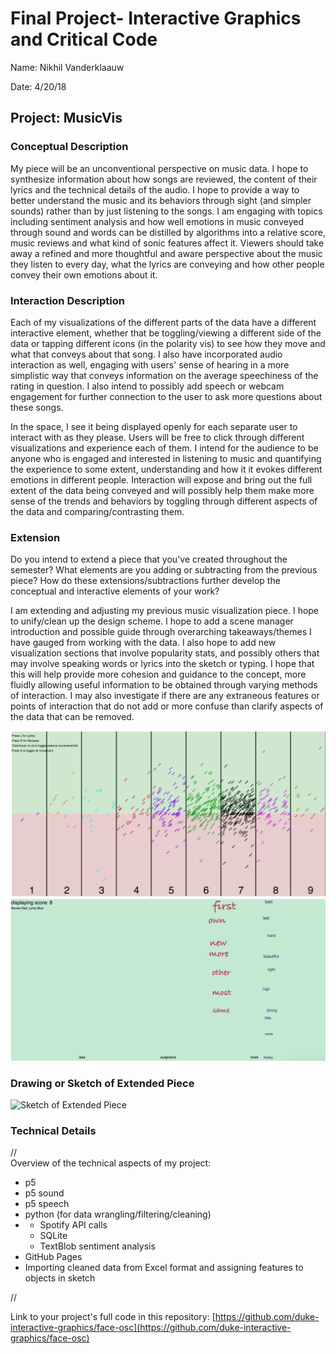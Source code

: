 # Final Project- Interactive Graphics and Critical Code

Name:  Nikhil Vanderklaauw

Date:  4/20/18

## Project: MusicVis

### Conceptual Description

My piece will be an unconventional perspective on music data. I hope to synthesize information about how songs are reviewed, the content of their lyrics and the technical details of the audio. I hope to provide a way to better understand the music and its behaviors through sight (and simpler sounds) rather than by just listening to the songs. I am engaging with topics including sentiment analysis and how well emotions in music conveyed through sound and words can be distilled by algorithms into a relative score, music reviews and what kind of sonic features affect it. Viewers should take away a refined and more thoughtful and aware perspective about the music they listen to every day, what the lyrics are conveying and how other people convey their own emotions about it.

### Interaction Description

Each of my visualizations of the different parts of the data have a different interactive element, whether that be toggling/viewing a different side of the data or tapping different icons (in the polarity vis) to see how they move and what that conveys about that song. I also have incorporated audio interaction as well, engaging with users' sense of hearing in a more simplistic way that conveys information on the average speechiness of the rating in question. I also intend to possibly add speech or webcam engagement for further connection to the user to ask more questions about these songs.

In the space, I see it being displayed openly for each separate user to interact with as they please. Users will be free to click through different visualizations and experience each of them. I intend for the audience to be anyone who is engaged and interested in listening to music and quantifying the experience to some extent, understanding and how it it evokes different emotions in different people. Interaction will expose and bring out the full extent of the data being conveyed and will possibly help them make more sense of the trends and behaviors by toggling through different aspects of the data and comparing/contrasting them.

### Extension 

Do you intend to extend a piece that you've created throughout the semester? What elements are you adding or subtracting from the previous piece? How do these extensions/subtractions further develop the conceptual and interactive elements of your work?

I am extending and adjusting my previous music visualization piece. I hope to unify/clean up the design scheme. I hope to add a scene manager introduction and possible guide through overarching takeaways/themes I have gauged from working with the data. I also hope to add new visualization sections that involve popularity stats, and possibly others that may involve speaking words or lyrics into the sketch or typing. I hope that this will help provide more cohesion and guidance to the concept, more fluidly allowing useful information to be obtained through varying methods of interaction. I may also investigate if there are any extraneous features or points of interaction that do not add or more confuse than clarify aspects of the data that can be removed.

![emotionalpolarity](/images/emotionalpolarity.png)![subjectivity](/images/subjectivity.png)

### Drawing or Sketch of Extended Piece

![Sketch of Extended Piece](extended_piece.png)

### Technical Details
//   
Overview of the technical aspects of my project:
- p5
- p5 sound
- p5 speech
- python (for data wrangling/filtering/cleaning)
- - Spotify API calls
  - SQLite
  - TextBlob sentiment analysis
- GitHub Pages
- Importing cleaned data from Excel format and assigning features to objects in sketch

  
//



Link to your project's full code in this repository:  [https://github.com/duke-interactive-graphics/face-osc](https://github.com/duke-interactive-graphics/face-osc)